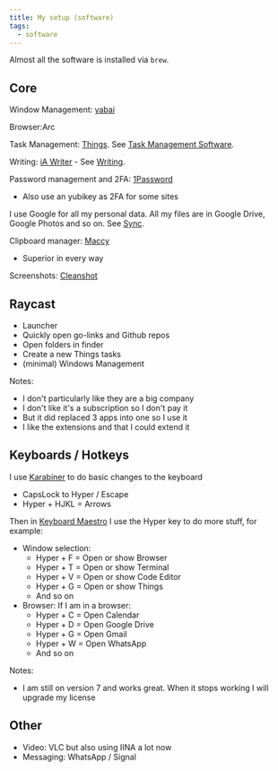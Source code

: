 ```yaml
---
title: My setup (software)
tags:
  - software
---
```


Almost all the software is installed via `brew`.

## Core

Window Management: [yabai](https://github.com/koekeishiya/yabai)

Browser:Arc

Task Management: [Things](https://culturedcode.com/things/). See
[Task Management Software](../task-management-software).

Writing: [iA Writer](https://ia.net) - See [Writing](../writing).

Password management and 2FA: [1Password](https://1password.com/)

- Also use an yubikey as 2FA for some sites

I use Google for all my personal data. All my files are in Google Drive, Google
Photos and so on. See [Sync](../folder-structure).

Clipboard manager: [Maccy](https://maccy.app/)

- Superior in every way

Screenshots: [Cleanshot](https://cleanshot.com/)

## Raycast

- Launcher
- Quickly open go-links and Github repos
- Open folders in finder
- Create a new Things tasks
- (minimal) Windows Management

Notes:

- I don't particularly like they are a big company
- I don't like it's a subscription so I don't pay it
- But it did replaced 3 apps into one so I use it
- I like the extensions and that I could extend it

## Keyboards / Hotkeys

I use [Karabiner](https://karabiner-elements.pqrs.org) to do basic changes to
the keyboard

- CapsLock to Hyper / Escape
- Hyper + HJKL = Arrows

Then in [Keyboard Maestro](https://www.keyboardmaestro.com/) I use the Hyper key
to do more stuff, for example:

- Window selection:
  - Hyper + F = Open or show Browser
  - Hyper + T = Open or show Terminal
  - Hyper + V = Open or show Code Editor
  - Hyper + G = Open or show Things
  - And so on
- Browser: If I am in a browser:
  - Hyper + C = Open Calendar
  - Hyper + D = Open Google Drive
  - Hyper + G = Open Gmail
  - Hyper + W = Open WhatsApp
  - And so on

Notes:

- I am still on version 7 and works great. When it stops working I will upgrade
  my license

## Other

- Video: VLC but also using IINA a lot now
- Messaging: WhatsApp / Signal
